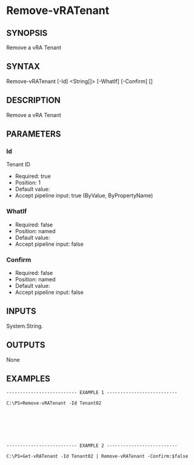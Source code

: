 # Remove-vRATenant

## SYNOPSIS
    
Remove a vRA Tenant

## SYNTAX
 Remove-vRATenant [-Id] <String[]> [-WhatIf] [-Confirm] [<CommonParameters>]    

## DESCRIPTION

Remove a vRA Tenant

## PARAMETERS


### Id

Tenant ID
* Required: true
* Position: 1
* Default value: 
* Accept pipeline input: true (ByValue, ByPropertyName)

### WhatIf

* Required: false
* Position: named
* Default value: 
* Accept pipeline input: false

### Confirm

* Required: false
* Position: named
* Default value: 
* Accept pipeline input: false

## INPUTS

System.String.

## OUTPUTS

None

## EXAMPLES
```
-------------------------- EXAMPLE 1 --------------------------

C:\PS>Remove-vRATenant -Id Tenant02







-------------------------- EXAMPLE 2 --------------------------

C:\PS>Get-vRATenant -Id Tenant02 | Remove-vRATenant -Confirm:$false
```

